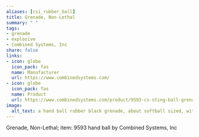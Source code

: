 ```yaml
--- 
aliases: [csi_rubber_ball] 
title: Grenade, Non-Lethal 
summary: " " 
tags:  
- grenade 
- explosive 
- Combined Systems, Inc 
share: false 
links:  
- icon: globe 
  icon_pack: fas 
  name: Manufacturer 
  url: https://www.combinedsystems.com/ 
- icon: globe 
  icon_pack: fas 
  name: Product 
  url: https://www.combinedsystems.com/product/9593-cs-sting-ball-grenade-approx-105-rubber-balls/ 
image: 
  alt_text: a hand ball rubber black grenade, about softball sized, with white writing that says Grenade non lethal 
---
```

Grenade, Non-Lethal; item: 9593 hand ball by Combined Systems, Inc
